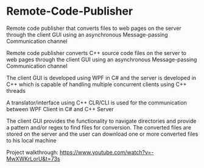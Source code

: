 # Remote-Code-Publisher
Remote code publisher that converts files to web pages on the server through the client GUI using an asynchronous Message-passing Communication channel


Remote code publisher converts C++ source code files on the server to web pages through the client GUI using an asynchronous Message-passing Communication channel

The client GUI is developed using WPF in C# and the server is developed in C++ which is capable of handling multiple concurrent clients using C++ threads

A translator/interface using C++ CLR/CLI is used for the communication between WPF Client in C# and C++ Server

The client GUI provides the functionality to navigate directories and provide a pattern and/or regex to find files for conversion. The converted files are stored on the server and the user can download one or more converted files to his local machine

Project walkthrough: https://www.youtube.com/watch?v=-MwXWKrLorU&t=73s